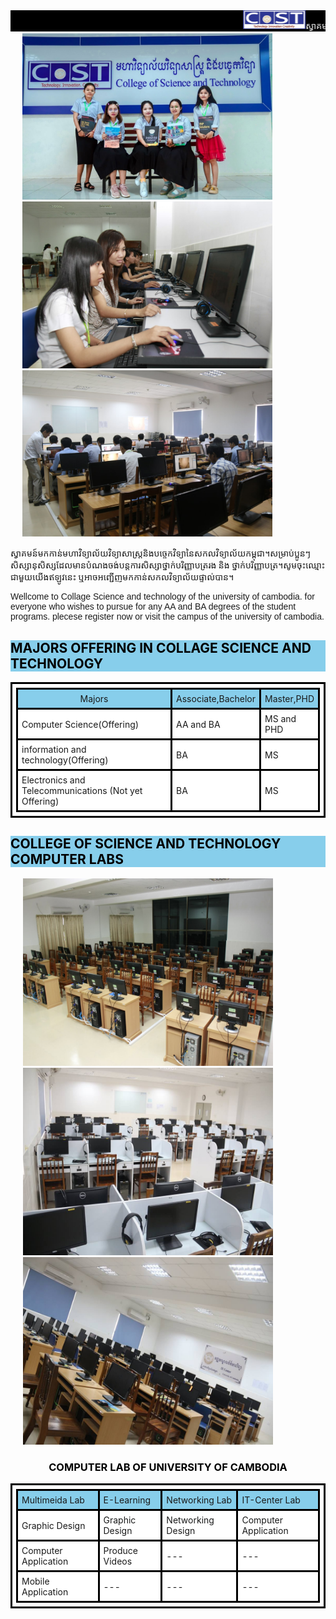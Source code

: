 
<html lang="en">
  <head>
    <meta charset="UTF-8" />
    <meta name="viewport" content="width=device-width, initial-scale=1.0" />
    <title>NHAALUV!</title>
    <link rel="icon" type="image/x-icon" href="loogo.jpg" />
  </head>
  <body>
    <style>
      table,
      tr,
      td {
        border-collapse: collapse;
        border: solid black;
        padding: 6px;
        border-spacing: 10px;
        background-color: white;
      }
    </style>
    <marquee
      style="background-color: black; color: white"
      behavior="scroll"
      direction="left"
      scrollamount="4"
      ><img
        style="width: 100px; height: 30px"
        src="cost2.jpg"
        alt="marguee"
      />ស្វាគមន៍! IT Women in College Science and Technology</marquee
    >
    <div style="align-items: center; margin-left: 19px">
      <img style="width: 400px; width: 400px" src="photo.jpg" alt="" />
      <img style="width: 400px; width: 400px" src="photo2.jpg" alt="" />
      <img style="width: 400px; width: 400px" src="photo3.jpg" alt="" />
    </div>
    <p style="font-family: Khmer OS Battambang">
      ស្វាគមន៍មកកាន់មហាវិទ្យាល័យវិទ្យាសាស្ត្រនិងបច្ចេកវិទ្យានៃសកលវិទ្យាល័យកម្ពុជា។សម្រាប់ប្អូនៗសិស្សានុសិស្ស​
      ដែលមានបំណងចង់បន្តការសិស្សាថ្នាក់បរិញ្ញាបត្ររង​ និង
      ថ្នាក់បរិញ្ញាបត្រ។សូមចុះឈ្មោះជាមួយយើងឥឡូវនេះ
      ឬអាចអញ្ជើញមកកាន់សកលវិទ្យាល័យផ្ទាល់បាន។
    </p>
    <p style="font-family: Arial, Helvetica, sans-serif">
      Wellcome to Collage Science and technology of the university of cambodia.
      for everyone who wishes to pursue for any AA and BA degrees of the student
      programs. plecese register now or visit the campus of the university of
      cambodia.
    </p>
    <h2 style="background-color: skyblue; color: Black">
      MAJORS OFFERING IN COLLAGE SCIENCE AND TECHNOLOGY
    </h2>
    <table border="1" style="width: 100%">
      <tr>
        <td style="text-align: center; width: 600px; background-color: skyblue">
          Majors
        </td>
        <td style="text-align: center; background-color: skyblue">
          Associate,Bachelor
        </td>
        <td style="text-align: center; background-color: skyblue">
          Master,PHD
        </td>
      </tr>
      <tr>
        <td style="width: 300px">Computer Science(Offering)</td>
        <td>AA and BA</td>
        <td>MS and PHD</td>
      </tr>
      <tr>
        <td>information and technology(Offering)</td>
        <td>BA</td>
        <td>MS</td>
      </tr>
      <tr>
        <td>Electronics and Telecommunications (Not yet Offering)</td>
        <td>BA</td>
        <td>MS</td>
      </tr>
    </table>
    <h2 style="color: black; background-color: skyblue">
      COLLEGE OF SCIENCE AND TECHNOLOGY COMPUTER LABS
    </h2>
    <div style="margin-left: 20px">
      <img style="width: 400px; height: 300px" src="cp-1.jpg" alt="" />
      <img style="width: 400px; height: 300px" src="cp-2.jpg" alt="" />
      <img style="width: 400px; height: 300px" src="cp-3.jpg" alt="" />
    </div>
  </body>
  <h3 style="color: black; text-align: center">
    COMPUTER LAB OF UNIVERSITY OF CAMBODIA
  </h3>
  <table border="1" style="width: 100%">
    <tr>
      <td style="background-color: skyblue">Multimeida Lab</td>
      <td style="background-color: skyblue">E-Learning</td>
      <td style="background-color: skyblue">Networking Lab</td>
      <td style="background-color: skyblue">IT-Center Lab</td>
    </tr>
    <tr>
      <td>Graphic Design</td>
      <td>Graphic Design</td>
      <td>Networking Design</td>
      <td>Computer Application</td>
    </tr>
    <tr>
      <td>Computer Application</td>
      <td>Produce Videos</td>
      <td>---</td>
      <td>---</td>
    </tr>
    <tr>
      <td>Mobile Application</td>
      <td>---</td>
      <td>---</td>
      <td>---</td>
    </tr>
  </table>
</html>
